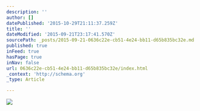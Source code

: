 ```yaml
---
description: ''
author: []
datePublished: '2015-10-29T21:11:37.259Z'
title: ''
dateModified: '2015-09-21T23:17:41.570Z'
sourcePath: _posts/2015-09-21-0636c22e-cb51-4e24-bb11-d65b835bc32e.md
published: true
inFeed: true
hasPage: true
inNav: false
url: 0636c22e-cb51-4e24-bb11-d65b835bc32e/index.html
_context: 'http://schema.org'
_type: Article

---
```

![](https://the-grid-user-content.s3-us-west-2.amazonaws.com/1c380a58-9f32-41e2-83cf-dfb60e39c4df.jpg)